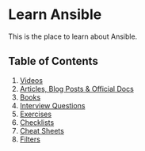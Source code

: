 Learn Ansible
=============

This is the place to learn about Ansible.

## Table of Contents

  1. [Videos](https://github.com/devinpractice/learn-ansible/tree/master/videos/README.md)
  2. [Articles, Blog Posts & Official Docs](https://github.com/devinpractice/learn-ansible/tree/master/docs/README.md)
  3. [Books](https://github.com/devinpractice/learn-ansible/tree/master/books/README.md)
  4. [Interview Questions](https://github.com/devinpractice/learn-ansible/tree/master/interview_questions/README.md)
  5. [Exercises](https://github.com/devinpractice/learn-ansible/tree/master/exercises/README.md)
  6. [Checklists](https://github.com/devinpractice/learn-ansible/tree/master/checklists/README.md)
  7. [Cheat Sheets](https://github.com/bregman-arie/learn-ansible/tree/cheatsheets/README.md)
  8. [Filters](https://github.com/bregman-arie/learn-ansible/tree/filters/README.md)
